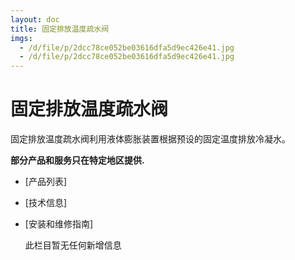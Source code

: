 ```yaml
---
layout: doc
title: 固定排放温度疏水阀
imgs:
  - /d/file/p/2dcc78ce052be03616dfa5d9ec426e41.jpg
  - /d/file/p/2dcc78ce052be03616dfa5d9ec426e41.jpg
---
```


# 固定排放温度疏水阀

固定排放温度疏水阀利用液体膨胀装置根据预设的固定温度排放冷凝水。

**部分产品和服务只在特定地区提供.**

- [产品列表]
- [技术信息]
- [安装和维修指南]

  此栏目暂无任何新增信息
